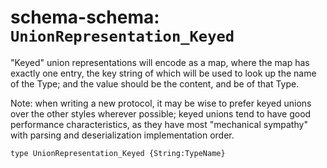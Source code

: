 # schema-schema: `UnionRepresentation_Keyed`

"Keyed" union representations will encode as a map, where the map has
exactly one entry, the key string of which will be used to look up the name
of the Type; and the value should be the content, and be of that Type.

Note: when writing a new protocol, it may be wise to prefer keyed unions
over the other styles wherever possible; keyed unions tend to have good
performance characteristics, as they have most "mechanical sympathy" with
parsing and deserialization implementation order.

```ipldsch
type UnionRepresentation_Keyed {String:TypeName}
```
